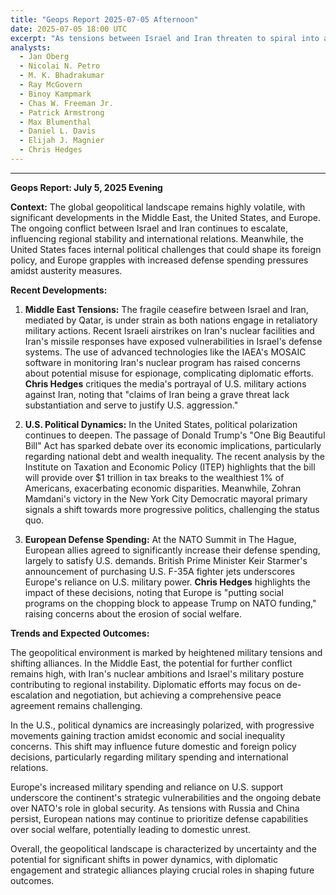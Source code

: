 ```yaml
---
title: "Geops Report 2025-07-05 Afternoon"
date: 2025-07-05 18:00 UTC
excerpt: "As tensions between Israel and Iran threaten to spiral into a full-scale conflict, the fragile ceasefire brokered by Qatar teeters on the brink of collapse, while the United States grapples with internal political upheaval and Europe faces mounting pressure to bolster defense spending, signaling a precarious shift in global power dynamics."
analysts:
  - Jan Oberg
  - Nicolai N. Petro
  - M. K. Bhadrakumar
  - Ray McGovern
  - Binoy Kampmark
  - Chas W. Freeman Jr.
  - Patrick Armstrong
  - Max Blumenthal
  - Daniel L. Davis
  - Elijah J. Magnier
  - Chris Hedges
---
```


---

**Geops Report: July 5, 2025 Evening**

**Context:**
The global geopolitical landscape remains highly volatile, with significant developments in the Middle East, the United States, and Europe. The ongoing conflict between Israel and Iran continues to escalate, influencing regional stability and international relations. Meanwhile, the United States faces internal political challenges that could shape its foreign policy, and Europe grapples with increased defense spending pressures amidst austerity measures.

**Recent Developments:**

1. **Middle East Tensions:**
   The fragile ceasefire between Israel and Iran, mediated by Qatar, is under strain as both nations engage in retaliatory military actions. Recent Israeli airstrikes on Iran's nuclear facilities and Iran's missile responses have exposed vulnerabilities in Israel's defense systems. The use of advanced technologies like the IAEA's MOSAIC software in monitoring Iran's nuclear program has raised concerns about potential misuse for espionage, complicating diplomatic efforts. **Chris Hedges** critiques the media's portrayal of U.S. military actions against Iran, noting that "claims of Iran being a grave threat lack substantiation and serve to justify U.S. aggression."

2. **U.S. Political Dynamics:**
   In the United States, political polarization continues to deepen. The passage of Donald Trump's "One Big Beautiful Bill" Act has sparked debate over its economic implications, particularly regarding national debt and wealth inequality. The recent analysis by the Institute on Taxation and Economic Policy (ITEP) highlights that the bill will provide over $1 trillion in tax breaks to the wealthiest 1% of Americans, exacerbating economic disparities. Meanwhile, Zohran Mamdani's victory in the New York City Democratic mayoral primary signals a shift towards more progressive politics, challenging the status quo.

3. **European Defense Spending:**
   At the NATO Summit in The Hague, European allies agreed to significantly increase their defense spending, largely to satisfy U.S. demands. British Prime Minister Keir Starmer's announcement of purchasing U.S. F-35A fighter jets underscores Europe's reliance on U.S. military power. **Chris Hedges** highlights the impact of these decisions, noting that Europe is "putting social programs on the chopping block to appease Trump on NATO funding," raising concerns about the erosion of social welfare.

**Trends and Expected Outcomes:**

The geopolitical environment is marked by heightened military tensions and shifting alliances. In the Middle East, the potential for further conflict remains high, with Iran's nuclear ambitions and Israel's military posture contributing to regional instability. Diplomatic efforts may focus on de-escalation and negotiation, but achieving a comprehensive peace agreement remains challenging.

In the U.S., political dynamics are increasingly polarized, with progressive movements gaining traction amidst economic and social inequality concerns. This shift may influence future domestic and foreign policy decisions, particularly regarding military spending and international relations.

Europe's increased military spending and reliance on U.S. support underscore the continent's strategic vulnerabilities and the ongoing debate over NATO's role in global security. As tensions with Russia and China persist, European nations may continue to prioritize defense capabilities over social welfare, potentially leading to domestic unrest.

Overall, the geopolitical landscape is characterized by uncertainty and the potential for significant shifts in power dynamics, with diplomatic engagement and strategic alliances playing crucial roles in shaping future outcomes.
